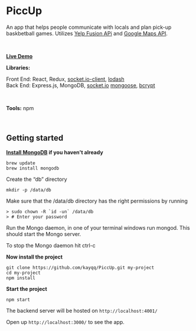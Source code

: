 # PiccUp

An app that helps people communicate with locals and plan pick-up baskbetball games. Utilizes [Yelp Fusion APi](https://www.yelp.com/fusion) and [Google Maps API](https://cloud.google.com/maps-platform/).

<br>

**[Live Demo](http://piccup-client.s3-website-us-west-1.amazonaws.com)**

**Libraries:**

Front End: React, Redux, [socket.io-client](https://github.com/socketio/socket.io-client), [lodash](https://github.com/lodash/lodash)  
Back End: Express.js, MongoDB, [socket.io](https://github.com/socketio/socket.io)
[mongoose](https://github.com/Automattic/mongoose), [bcrypt](https://www.npmjs.com/package/bcrypt-nodejs)

<br>

**Tools:** npm

<br>

## Getting started

**[Install MongoDB](https://treehouse.github.io/installation-guides/mac/mongo-mac.html) if you haven't already**

```
brew update
brew install mongodb
```

Create the “db” directory

```
mkdir -p /data/db
```

Make sure that the /data/db directory has the right permissions by running

```
> sudo chown -R `id -un` /data/db
> # Enter your password
```

Run the Mongo daemon, in one of your terminal windows run mongod. This should start the Mongo server.

To stop the Mongo daemon hit ctrl-c

**Now install the project**

```
git clone https://github.com/kayqq/PiccUp.git my-project
cd my-project
npm install
```

**Start the project**

```
npm start
```

The backend server will be hosted on `http://localhost:4001/`

Open up `http://localhost:3000/` to see the app.
